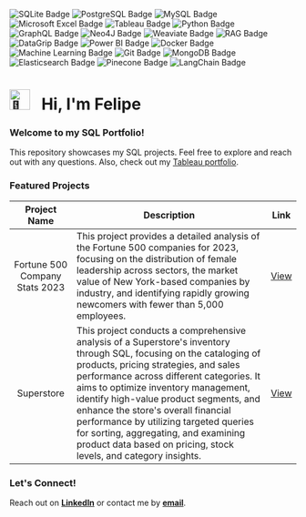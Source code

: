 ![SQLite Badge](https://img.shields.io/badge/sqlite-%23003B57.svg?&style=for-the-badge&logo=sqlite&logoColor=white)
![PostgreSQL Badge](https://img.shields.io/badge/postgresql-%23336791.svg?&style=for-the-badge&logo=postgresql&logoColor=white)
![MySQL Badge](https://img.shields.io/badge/mysql-%234479A1.svg?&style=for-the-badge&logo=mysql&logoColor=white)
![Microsoft Excel Badge](https://img.shields.io/badge/microsoft%20excel-%23217346.svg?&style=for-the-badge&logo=microsoft%20excel&logoColor=white)
![Tableau Badge](https://img.shields.io/badge/tableau-%23E97627.svg?&style=for-the-badge&logo=tableau&logoColor=white)
![Python Badge](https://img.shields.io/badge/python-3670A0?style=for-the-badge&logo=python&logoColor=ffdd54)
![GraphQL Badge](https://img.shields.io/badge/GraphQL-E10098?style=for-the-badge&logo=graphql&logoColor=white)
![Neo4J Badge](https://img.shields.io/badge/Neo4J-008CC1.svg?&style=for-the-badge&logo=neo4j&logoColor=white)
![Weaviate Badge](https://img.shields.io/badge/Weaviate-5B33D3.svg?&style=for-the-badge&logo=weaviate&logoColor=white)
![RAG Badge](https://img.shields.io/badge/RAG-276DC3.svg?&style=for-the-badge)
![DataGrip Badge](https://img.shields.io/badge/DataGrip-%23007ACC.svg?&style=for-the-badge&logo=datagrip&logoColor=white)
![Power BI Badge](https://img.shields.io/badge/Power%20BI-F2C811.svg?&style=for-the-badge&logo=powerbi&logoColor=black)
![Docker Badge](https://img.shields.io/badge/Docker-2496ED.svg?&style=for-the-badge&logo=docker&logoColor=white)
![Machine Learning Badge](https://img.shields.io/badge/Machine%20Learning-007ACC?style=for-the-badge&logo=azuredevops&logoColor=white)
![Git Badge](https://img.shields.io/badge/Git-F05032.svg?&style=for-the-badge&logo=git&logoColor=white)
![MongoDB Badge](https://img.shields.io/badge/MongoDB-47A248.svg?&style=for-the-badge&logo=mongodb&logoColor=white)
![Elasticsearch Badge](https://img.shields.io/badge/Elasticsearch-005571.svg?&style=for-the-badge&logo=elasticsearch&logoColor=white)
![Pinecone Badge](https://img.shields.io/badge/Pinecone-5E5C5C.svg?&style=for-the-badge&logo=pinecone&logoColor=white)
![LangChain Badge](https://img.shields.io/badge/LangChain-007ACC.svg?&style=for-the-badge&logo=langchain&logoColor=white)

# <picture><img src="https://fonts.gstatic.com/s/e/notoemoji/latest/1f44b/512.gif" alt="👋" width="36"></picture> &nbsp; Hi, I'm Felipe 

### Welcome to my SQL Portfolio!
This repository showcases my SQL projects. Feel free to explore and reach out with any questions. Also, check out my [Tableau portfolio](https://public.tableau.com/app/profile/felipe.meres/vizzes).

### Featured Projects

| Project Name | Description | Link |
|:------------:|-------------|:----:|
| Fortune 500 Company Stats 2023               | This project provides a detailed analysis of the Fortune 500 companies for 2023, focusing on the distribution of female leadership across sectors, the market value of New York-based companies by industry, and identifying rapidly growing newcomers with fewer than 5,000 employees. | [View](./Fortune_500_Company_Stats_2023.sql) |
| Superstore                 | This project conducts a comprehensive analysis of a Superstore's inventory through SQL, focusing on the cataloging of products, pricing strategies, and sales performance across different categories. It aims to optimize inventory management, identify high-value product segments, and enhance the store's overall financial performance by utilizing targeted queries for sorting, aggregating, and examining product data based on pricing, stock levels, and category insights. | [View](./Superstore_Database.sql) |

### Let's Connect!
Reach out on **[LinkedIn](https://www.linkedin.com/in/felipemeres)** or contact me by **[email](mailto:felipe@felipemeres.com)**.